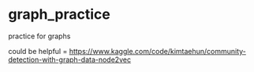 # graph_practice
practice for graphs

could be helpful = https://www.kaggle.com/code/kimtaehun/community-detection-with-graph-data-node2vec
